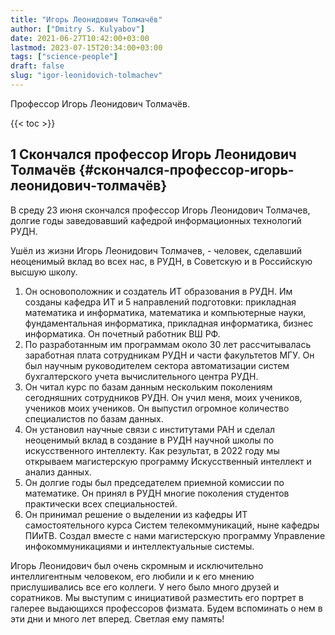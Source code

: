 ```yaml
---
title: "Игорь Леонидович Толмачёв"
author: ["Dmitry S. Kulyabov"]
date: 2021-06-27T10:42:00+03:00
lastmod: 2023-07-15T20:34:00+03:00
tags: ["science-people"]
draft: false
slug: "igor-leonidovich-tolmachev"
---
```


Профессор Игорь Леонидович Толмачёв.

<!--more-->

{{< toc >}}


## <span class="section-num">1</span> Скончался профессор Игорь Леонидович Толмачёв {#скончался-профессор-игорь-леонидович-толмачёв}

В среду 23 июня скончался профессор Игорь Леонидович Толмачев, долгие годы заведовавший кафедрой информационных технологий РУДН.

Ушёл из жизни Игорь Леонидович Толмачев, - человек, сделавший неоценимый вклад во всех нас, в РУДН, в Советскую и в Российскую высшую школу.

1.  Он основоположник и создатель ИТ образования в РУДН. Им созданы кафедра ИТ и 5 направлений подготовки: прикладная математика и информатика, математика и компьютерные науки, фундаментальная информатика, прикладная информатика, бизнес информатика. Он почетный работник ВШ РФ.
2.  По разработанным им программам около 30 лет рассчитывалась заработная плата сотрудникам РУДН и части факультетов МГУ. Он был научным руководителем сектора автоматизации систем бухгалтерского учета вычислительного центра РУДН.
3.  Он читал курс по базам данным нескольким поколениям сегодняшних сотрудников РУДН. Он учил меня, моих учеников, учеников моих учеников. Он выпустил огромное количество специалистов по базам данных.
4.  Он установил научные связи с институтами РАН и сделал неоценимый вклад в создание в РУДН научной школы по искусственного интеллекту. Как результат, в 2022 году  мы открываем магистерскую программу Искусственный интеллект и анализ данных.
5.  Он долгие годы был председателем приемной комиссии по математике. Он принял в РУДН многие поколения студентов практически всех специальностей.
6.  Он принимал решение о выделении из кафедры ИТ самостоятельного курса Систем телекоммуникаций, ныне кафедры ПИиТВ. Создал вместе с нами магистерскую программу Управление инфокоммуникациями и интеллектуальные системы.

Игорь Леонидович был очень скромным и исключительно интеллигентным человеком, его любили и к его мнению прислушивались все его коллеги. У него было много друзей и соратников.
Мы выступим с инициативой разместить его портрет в галерее выдающихся профессоров физмата.
Будем вспоминать о нем в эти дни и много лет вперед. Светлая ему память!
